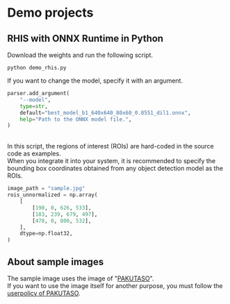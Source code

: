 # Demo projects

## RHIS with ONNX Runtime in Python
Download the weights and run the following script.
```
python demo_rhis.py
```
If you want to change the model, specify it with an argument.
```python
parser.add_argument(
    "--model",
    type=str,
    default="best_model_b1_640x640_80x60_0.8551_dil1.onnx",
    help="Path to the ONNX model file.",
)
```
<br>
In this script, the regions of interest (ROIs) are hard-coded in the source code as examples.<br>
When you integrate it into your system, it is recommended to specify the bounding box coordinates obtained from any object detection model as the ROIs.

```python
image_path = "sample.jpg"
rois_unnormalized = np.array(
    [
        [190, 0, 626, 533],
        [183, 239, 679, 497],
        [478, 0, 800, 532],
    ],
    dtype=np.float32,
)
```

## About sample images
The sample image uses the image of "[PAKUTASO](https://www.pakutaso.com/)".<br>
If you want to use the image itself for another purpose, you must follow the [userpolicy of PAKUTASO](https://www.pakutaso.com/userpolicy.html).
